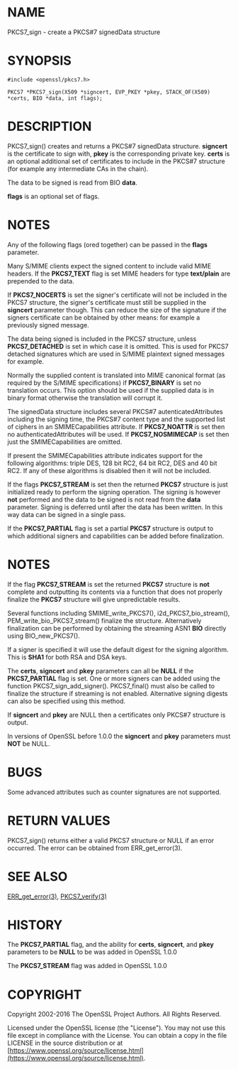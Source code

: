 # NAME

PKCS7\_sign - create a PKCS#7 signedData structure

# SYNOPSIS

    #include <openssl/pkcs7.h>

    PKCS7 *PKCS7_sign(X509 *signcert, EVP_PKEY *pkey, STACK_OF(X509) *certs, BIO *data, int flags);

# DESCRIPTION

PKCS7\_sign() creates and returns a PKCS#7 signedData structure. **signcert** is
the certificate to sign with, **pkey** is the corresponding private key.
**certs** is an optional additional set of certificates to include in the PKCS#7
structure (for example any intermediate CAs in the chain).

The data to be signed is read from BIO **data**.

**flags** is an optional set of flags.

# NOTES

Any of the following flags (ored together) can be passed in the **flags**
parameter.

Many S/MIME clients expect the signed content to include valid MIME headers. If
the **PKCS7\_TEXT** flag is set MIME headers for type **text/plain** are prepended
to the data.

If **PKCS7\_NOCERTS** is set the signer's certificate will not be included in the
PKCS7 structure, the signer's certificate must still be supplied in the
**signcert** parameter though. This can reduce the size of the signature if the
signers certificate can be obtained by other means: for example a previously
signed message.

The data being signed is included in the PKCS7 structure, unless
**PKCS7\_DETACHED** is set in which case it is omitted. This is used for PKCS7
detached signatures which are used in S/MIME plaintext signed messages for
example.

Normally the supplied content is translated into MIME canonical format (as
required by the S/MIME specifications) if **PKCS7\_BINARY** is set no translation
occurs. This option should be used if the supplied data is in binary format
otherwise the translation will corrupt it.

The signedData structure includes several PKCS#7 autenticatedAttributes
including the signing time, the PKCS#7 content type and the supported list of
ciphers in an SMIMECapabilities attribute. If **PKCS7\_NOATTR** is set then no
authenticatedAttributes will be used. If **PKCS7\_NOSMIMECAP** is set then just
the SMIMECapabilities are omitted.

If present the SMIMECapabilities attribute indicates support for the following
algorithms: triple DES, 128 bit RC2, 64 bit RC2, DES and 40 bit RC2. If any of
these algorithms is disabled then it will not be included.

If the flags **PKCS7\_STREAM** is set then the returned **PKCS7** structure is
just initialized ready to perform the signing operation. The signing is however
**not** performed and the data to be signed is not read from the **data**
parameter. Signing is deferred until after the data has been written. In this
way data can be signed in a single pass.

If the **PKCS7\_PARTIAL** flag is set a partial **PKCS7** structure is output to
which additional signers and capabilities can be added before finalization.

# NOTES

If the flag **PKCS7\_STREAM** is set the returned **PKCS7** structure is **not**
complete and outputting its contents via a function that does not properly
finalize the **PKCS7** structure will give unpredictable results.

Several functions including SMIME\_write\_PKCS7(), i2d\_PKCS7\_bio\_stream(),
PEM\_write\_bio\_PKCS7\_stream() finalize the structure. Alternatively finalization
can be performed by obtaining the streaming ASN1 **BIO** directly using
BIO\_new\_PKCS7().

If a signer is specified it will use the default digest for the signing
algorithm. This is **SHA1** for both RSA and DSA keys.

The **certs**, **signcert** and **pkey** parameters can all be
**NULL** if the **PKCS7\_PARTIAL** flag is set. One or more signers can be added
using the function PKCS7\_sign\_add\_signer(). PKCS7\_final() must also be
called to finalize the structure if streaming is not enabled. Alternative
signing digests can also be specified using this method.

If **signcert** and **pkey** are NULL then a certificates only
PKCS#7 structure is output.

In versions of OpenSSL before 1.0.0 the **signcert** and **pkey** parameters must
**NOT** be NULL.

# BUGS

Some advanced attributes such as counter signatures are not supported.

# RETURN VALUES

PKCS7\_sign() returns either a valid PKCS7 structure or NULL if an error
occurred.  The error can be obtained from ERR\_get\_error(3).

# SEE ALSO

[ERR\_get\_error(3)](http://man.he.net/man3/ERR_get_error), [PKCS7\_verify(3)](http://man.he.net/man3/PKCS7_verify)

# HISTORY

The **PKCS7\_PARTIAL** flag, and the ability for **certs**, **signcert**,
and **pkey** parameters to be **NULL** to be was added in OpenSSL 1.0.0

The **PKCS7\_STREAM** flag was added in OpenSSL 1.0.0

# COPYRIGHT

Copyright 2002-2016 The OpenSSL Project Authors. All Rights Reserved.

Licensed under the OpenSSL license (the "License").  You may not use
this file except in compliance with the License.  You can obtain a copy
in the file LICENSE in the source distribution or at
[https://www.openssl.org/source/license.html](https://www.openssl.org/source/license.html).
